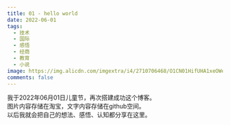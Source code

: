 ```yaml
---
title: 01 - hello world
date: 2022-06-01
tags:
  - 技术
  - 国际
  - 感悟
  - 经商
  - 教育
  - 小说
image: https://img.alicdn.com/imgextra/i4/2710706468/O1CN01HifUHA1xeOWeSEkUP_!!2710706468.jpg
comments: false
---
```

我于2022年06月01日儿童节，再次搭建成功这个博客。<br>
图片内容存储在淘宝，文字内容存储在github空间。<br>
以后我就会把自己的想法、感悟、认知都分享在这里。

